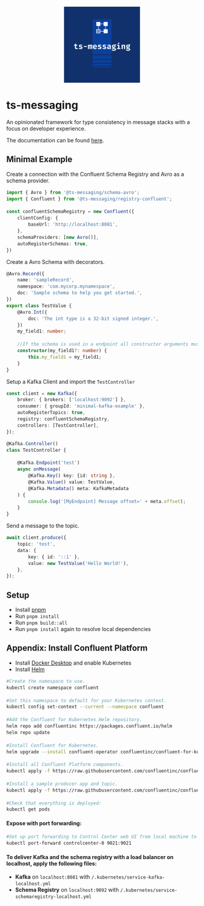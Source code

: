 <p align="center"><img alt="Logo" width="200px" height="200px" src="https://raw.githubusercontent.com/unaussprechlich/ts-messaging/dev/docs/src/public/logo.png"></p>


# ts-messaging

An opinionated framework for type consistency in message stacks with a focus on developer experience.

The documentation can be found [here](https://unaussprechlich.github.io/ts-messaging).

## Minimal Example
Create a connection with the Confluent Schema Registry and Avro as a schema provider.
```typescript
import { Avro } from '@ts-messaging/schema-avro';
import { Confluent } from '@ts-messaging/registry-confluent';

const confluentSchemaRegistry = new Confluent({
    clientConfig: {
        baseUrl: 'http://localhost:8081',
    },
    schemaProviders: [new Avro()],
    autoRegisterSchemas: true,
})
````

Create a Avro Schema with decorators.
```typescript
@Avro.Record({
    name: 'sampleRecord',
    namespace: 'com.mycorp.mynamespace',
    doc: 'Sample schema to help you get started.',
})
export class TestValue {
    @Avro.Int({
        doc: 'The int type is a 32-bit signed integer.',
    })
    my_field1: number;

    //If the schema is used in a endpoint all constructor arguments must be optional.
    constructor(my_field1?: number) {
        this.my_field1 = my_field1;
    }
}

```

Setup a Kafka Client and import the `TestController`
````typescript
const client = new Kafka({
    broker: { brokers: ['localhost:9092'] },
    consumer: { groupId: 'minimal-kafka-example' },
    autoRegisterTopics: true,
    registry: confluentSchemaRegistry,
    controllers: [TestController],
});
````

```typescript
@Kafka.Controller()
class TestController {
    
    @Kafka.Endpoint('test')
    async onMessage(
        @Kafka.Key() key: {id: string },
        @Kafka.Value() value: TestValue,
        @Kafka.Metadata() meta: KafkaMetadata
    ) {
        console.log('[MyEndpoint] Message offset=' + meta.offset);
    }
}
```
Send a message to the topic.
```typescript
await client.produce({
    topic: 'test',
    data: {
        key: { id: '::1' },
        value: new TestValue('Hello World!'),
    },
});
```



## Setup
- Install [pnpm](https://pnpm.io/)
- Run `pnpm install`
- Run `pnpm build::all`
- Run `pnpm install` again to resolve local dependencies

## Appendix: Install Confluent Platform
- Install [Docker Desktop](https://www.docker.com/get-started/) and enable Kubernetes
- Install [Helm](https://helm.sh/docs/intro/install/)

```bash
#Create the namespace to use.
kubectl create namespace confluent

#Set this namespace to default for your Kubernetes context.
kubectl config set-context --current --namespace confluent

#Add the Confluent for Kubernetes Helm repository.
helm repo add confluentinc https://packages.confluent.io/helm
helm repo update

#Install Confluent for Kubernetes.
helm upgrade --install confluent-operator confluentinc/confluent-for-kubernetes

#Install all Confluent Platform components.
kubectl apply -f https://raw.githubusercontent.com/confluentinc/confluent-kubernetes-examples/master/quickstart-deploy/confluent-platform-singlenode.yaml

#Install a sample producer app and topic.
kubectl apply -f https://raw.githubusercontent.com/confluentinc/confluent-kubernetes-examples/master/quickstart-deploy/producer-app-data-singlenode.yaml

#Check that everything is deployed:
kubectl get pods
```

#### Expose with port forwarding:
```bash
#Set up port forwarding to Control Center web UI from local machine to localhost:9021
kubectl port-forward controlcenter-0 9021:9021
```

#### To deliver Kafka and the schema registry with a load balancer on localhost, apply the following files:
- **Kafka** on `localhost:8081` with `/.kubernetes/service-kafka-localhost.yml`
- **Schema Registry** on `localhost:9092` with `/.kubernetes/service-schemaregistry-localhost.yml`
